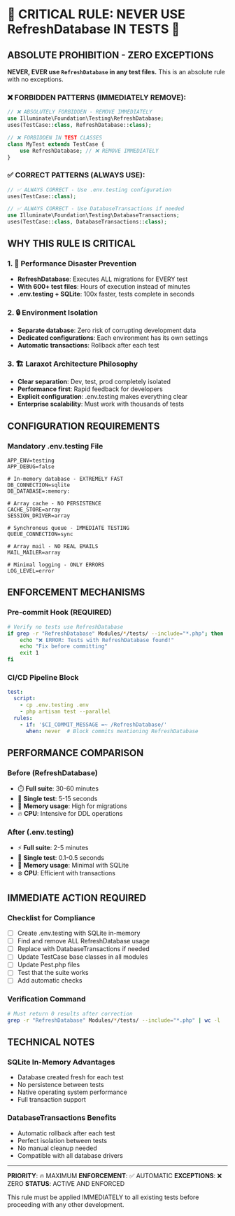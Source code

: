 # 🚨 CRITICAL RULE: NEVER USE RefreshDatabase IN TESTS 🚨

## ABSOLUTE PROHIBITION - ZERO EXCEPTIONS

**NEVER, EVER use `RefreshDatabase` in any test files.** This is an absolute rule with no exceptions.

### ❌ FORBIDDEN PATTERNS (IMMEDIATELY REMOVE):
```php
// ❌ ABSOLUTELY FORBIDDEN - REMOVE IMMEDIATELY
use Illuminate\Foundation\Testing\RefreshDatabase;
uses(TestCase::class, RefreshDatabase::class);

// ❌ FORBIDDEN IN TEST CLASSES
class MyTest extends TestCase {
    use RefreshDatabase; // ❌ REMOVE IMMEDIATELY
}
```

### ✅ CORRECT PATTERNS (ALWAYS USE):
```php
// ✅ ALWAYS CORRECT - Use .env.testing configuration
uses(TestCase::class);

// ✅ ALWAYS CORRECT - Use DatabaseTransactions if needed
use Illuminate\Foundation\Testing\DatabaseTransactions;
uses(TestCase::class, DatabaseTransactions::class);
```

## WHY THIS RULE IS CRITICAL

### 1. 🐌 Performance Disaster Prevention
- **RefreshDatabase**: Executes ALL migrations for EVERY test
- **With 600+ test files**: Hours of execution instead of minutes
- **.env.testing + SQLite**: 100x faster, tests complete in seconds

### 2. 🔒 Environment Isolation
- **Separate database**: Zero risk of corrupting development data
- **Dedicated configurations**: Each environment has its own settings
- **Automatic transactions**: Rollback after each test

### 3. 🏗️ Laraxot Architecture Philosophy
- **Clear separation**: Dev, test, prod completely isolated
- **Performance first**: Rapid feedback for developers
- **Explicit configuration**: .env.testing makes everything clear
- **Enterprise scalability**: Must work with thousands of tests

## CONFIGURATION REQUIREMENTS

### Mandatory .env.testing File
```env
APP_ENV=testing
APP_DEBUG=false

# In-memory database - EXTREMELY FAST
DB_CONNECTION=sqlite
DB_DATABASE=:memory:

# Array cache - NO PERSISTENCE
CACHE_STORE=array
SESSION_DRIVER=array

# Synchronous queue - IMMEDIATE TESTING
QUEUE_CONNECTION=sync

# Array mail - NO REAL EMAILS
MAIL_MAILER=array

# Minimal logging - ONLY ERRORS
LOG_LEVEL=error
```

## ENFORCEMENT MECHANISMS

### Pre-commit Hook (REQUIRED)
```bash
# Verify no tests use RefreshDatabase
if grep -r "RefreshDatabase" Modules/*/tests/ --include="*.php"; then
    echo "❌ ERROR: Tests with RefreshDatabase found!"
    echo "Fix before committing"
    exit 1
fi
```

### CI/CD Pipeline Block
```yaml
test:
  script:
    - cp .env.testing .env
    - php artisan test --parallel
  rules:
    - if: '$CI_COMMIT_MESSAGE =~ /RefreshDatabase/'
      when: never  # Block commits mentioning RefreshDatabase
```

## PERFORMANCE COMPARISON

### Before (RefreshDatabase)
- ⏱️ **Full suite**: 30-60 minutes
- 🐌 **Single test**: 5-15 seconds
- 💾 **Memory usage**: High for migrations
- 🔥 **CPU**: Intensive for DDL operations

### After (.env.testing)
- ⚡ **Full suite**: 2-5 minutes
- 🚀 **Single test**: 0.1-0.5 seconds
- 💚 **Memory usage**: Minimal with SQLite
- ❄️ **CPU**: Efficient with transactions

## IMMEDIATE ACTION REQUIRED

### Checklist for Compliance
- [ ] Create .env.testing with SQLite in-memory
- [ ] Find and remove ALL RefreshDatabase usage
- [ ] Replace with DatabaseTransactions if needed
- [ ] Update TestCase base classes in all modules
- [ ] Update Pest.php files
- [ ] Test that the suite works
- [ ] Add automatic checks

### Verification Command
```bash
# Must return 0 results after correction
grep -r "RefreshDatabase" Modules/*/tests/ --include="*.php" | wc -l
```

## TECHNICAL NOTES

### SQLite In-Memory Advantages
- Database created fresh for each test
- No persistence between tests
- Native operating system performance
- Full transaction support

### DatabaseTransactions Benefits
- Automatic rollback after each test
- Perfect isolation between tests
- No manual cleanup needed
- Compatible with all database drivers

---

**PRIORITY**: 🔥 MAXIMUM
**ENFORCEMENT**: ✅ AUTOMATIC
**EXCEPTIONS**: ❌ ZERO
**STATUS**: ACTIVE AND ENFORCED

This rule must be applied IMMEDIATELY to all existing tests before proceeding with any other development.